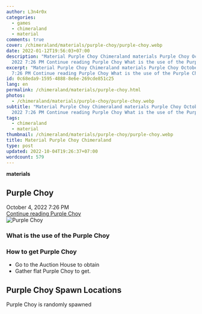 ```yaml
---
author: L3n4r0x
categories:
  - games
  - chimeraland
  - material
comments: true
cover: /chimeraland/materials/purple-choy/purple-choy.webp
date: 2022-01-12T19:56:03+07:00
description: "Material Purple Choy Chimeraland materials Purple Choy October 4,
  2022 7:26 PM Continue reading Purple Choy What is the use of the Purple Choy "
excerpt: "Material Purple Choy Chimeraland materials Purple Choy October 4, 2022
  7:26 PM Continue reading Purple Choy What is the use of the Purple Choy "
id: 0c68eda9-1595-4888-8e6e-269cde851c25
lang: en
permalink: /chimeraland/materials/purple-choy.html
photos:
  - /chimeraland/materials/purple-choy/purple-choy.webp
subtitle: "Material Purple Choy Chimeraland materials Purple Choy October 4,
  2022 7:26 PM Continue reading Purple Choy What is the use of the Purple Choy "
tags:
  - chimeraland
  - material
thumbnail: /chimeraland/materials/purple-choy/purple-choy.webp
title: Material Purple Choy Chimeraland
type: post
updated: 2022-10-04T19:26:37+07:00
wordcount: 579
---
```


<link
  rel="stylesheet"
  href="https://rawcdn.githack.com/dimaslanjaka/Web-Manajemen/870a349/css/bootstrap-5-3-0-alpha3-wrapper.css"
/>
<section id="bootstrap-wrapper">
  <div data-bs-theme="dark">
    <div
      class="row g-0 border rounded overflow-hidden flex-md-row mb-4 shadow-sm position-relative bg-dark text-light"
    >
      <div class="col p-4 d-flex flex-column position-static">
        <strong class="d-inline-block mb-2 text-success">materials</strong>
        <h2 class="mb-0">Purple Choy</h2>
        <div class="mb-1 text-muted">October 4, 2022 7:26 PM</div>
        <a
          href="/chimeraland/materials/purple-choy.html"
          class="stretched-link d-none text-primary"
          >Continue reading Purple Choy</a
        >
      </div>
      <div class="col-auto d-none d-md-block d-lg-block">
        <img
          src="https://www.webmanajemen.com/chimeraland/materials/purple-choy/purple-choy.webp"
          alt="Purple Choy"
        />
      </div>
    </div>
    <div class="row">
      <div class="col-lg-6 col-12 mb-2">
        <div class="card">
          <div class="card-body">
            <h3 class="card-title">What is the use of the Purple Choy</h3>
            <div class="card-text"><ul></ul></div>
          </div>
        </div>
      </div>
      <div class="col-lg-6 col-12 mb-2">
        <div class="card">
          <div class="card-body">
            <h3 class="card-title">How to get Purple Choy</h3>
            <div class="card-text">
              <ul>
                <li>Go to the Auction House to obtain</li>
                <li>Gather flat Purple Choy to get.</li>
              </ul>
            </div>
          </div>
        </div>
      </div>
      <div class="col-12 mb-2">
        <h2>Purple Choy Spawn Locations</h2>
        <p>Purple Choy is randomly spawned</p>
      </div>
    </div>
  </div>
</section>
